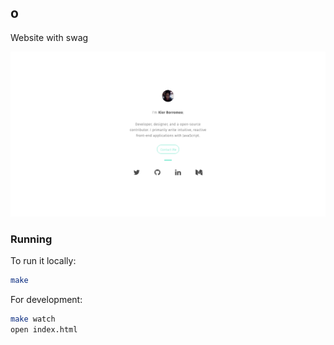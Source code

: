 ## o
Website with swag

![preview](preview.png)

### Running
To run it locally:
```bash
make
```

For development:
```bash
make watch
open index.html
```